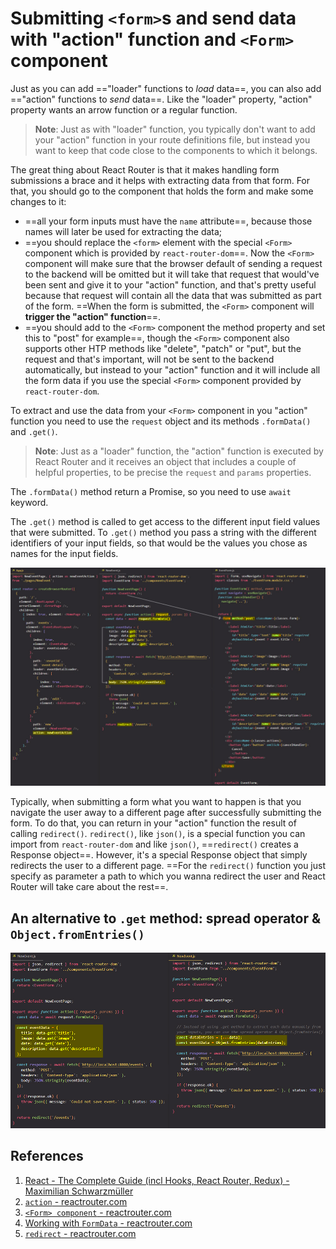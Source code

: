 # Submitting `<form>`s and send data with "action" function and `<Form>` component

Just as you can add =="loader" functions to _load_ data==, you can also add =="action" functions to _send_ data==. Like the "loader" property, "action" property wants an arrow function or a regular function. 

> **Note**: Just as with "loader" function, you typically don't want to add your "action" function in your route definitions file, but instead you want to keep that code close to the components to which it belongs.

The great thing about React Router is that it makes handling form submissions a brace and it helps with extracting data from that form. For that, you should go to the component that holds the form and make some changes to it:

- ==all your form inputs must have the `name` attribute==, because those names will later be used for extracting the data;
- ==you should replace the `<form>` element with the special `<Form>` component which is provided by `react-router-dom`==. Now the `<Form>` component will make sure that the browser default of sending a request to the backend will be omitted but it will take that request that would've been sent and give it to your "action" function, and that's pretty useful because that request will contain all the data that was submitted as part of the form. ==When the form is submitted, the `<Form>` component will **trigger the "action" function**==.
- ==you should add to the `<Form>` component the method property and set this to "post" for example==, though the `<Form>` component also supports other HTP methods like "delete", "patch" or "put", but the request and that's important, will not be sent to the backend automatically, but instead to your "action" function and it will include all the form data if you use the special `<Form>` component provided by `react-router-dom`.

To extract and use the data from your `<Form>` component in you "action" function you need to use the `request` object and its methods `.formData()` and `.get()`.

> **Note**: Just as a "loader" function, the "action" function is executed by React Router and it receives an object that includes a couple of helpful properties, to be precise the `request` and `params` properties.

The `.formData()` method return a Promise, so you need to use `await` keyword.

The `.get()` method is called to get access to the different input field values that were submitted. To `.get()` method you pass a string with the different identifiers of your input fields, so that would be the values you chose as names for the input fields.

![Working_with_action_function](../../img/Working_with_action_function.jpg)

Typically, when submitting a form what you want to happen is that you navigate the user away to a different page after successfully submitting the form. To do that, you can return in your "action" function the result of calling `redirect()`. `redirect()`, like `json()`, is a special function you can import from `react-router-dom` and like `json()`, ==`redirect()` creates a Response object==. However, it's a special Response object that simply redirects the user to a different page. ==For the `redirect()` function you just specify as parameter a path to which you wanna redirect the user and React Router will take care about the rest==.

## An alternative to `.get` method: spread operator & `Object.fromEntries()`

![Working_with_action_function1](../../img/Working_with_action_function1.jpg)

## References

1. [React - The Complete Guide (incl Hooks, React Router, Redux) - Maximilian Schwarzmüller](https://www.udemy.com/course/react-the-complete-guide-incl-redux/)
1. [`action` - reactrouter.com](https://reactrouter.com/en/main/route/action)
1. [`<Form> component` - reactrouter.com](https://reactrouter.com/en/main/components/form)
1. [Working with `FormData` - reactrouter.com](https://reactrouter.com/en/main/guides/form-data)
1. [`redirect` - reactrouter.com](https://reactrouter.com/en/main/fetch/redirect)

